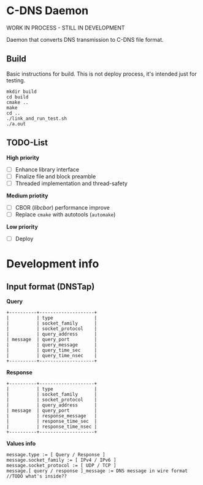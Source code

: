 # C-DNS Daemon

WORK IN PROCESS - STILL IN DEVELOPMENT

Daemon that converts DNS transmission to C-DNS file format.

## Build

Basic instructions for build. This is not deploy process, it's intended just for testing.

    mkdir build
    cd build
    cmake ..
    make
    cd ..
    ./link_and_run_test.sh
    ./a.out

## TODO-List

**High priority**

* [ ] Enhance library interface
* [ ] Finalize file and block preamble
* [ ] Threaded implementation and thread-safety

**Medium priotity**

* [ ] CBOR (*libcbor*) performance improve
* [ ] Replace `cmake` with autotools (`automake`)

**Low priority**

* [ ] Deploy

# Development info

## Input format (DNSTap)

**Query**

    +----------+--------------------+
    |          | type               |
    |          | socket_family      |
    |          | socket_protocol    |
    |          | query_address      |
    | message  | query_port         |
    |          | query_message      |
    |          | query_time_sec     |
    |          | query_time_nsec    |
    +----------+--------------------+

**Response**

    +----------+--------------------+
    |          | type               |
    |          | socket_family      |
    |          | socket_protocol    |
    |          | query_address      |
    | message  | query_port         |
    |          | response_message   |
    |          | response_time_sec  |
    |          | response_time_nsec |
    +----------+--------------------+

**Values info**

    message.type := [ Query / Response ]
    message.socket_family := [ IPv4 / IPv6 ]
    message.socket_protocol := [ UDP / TCP ]
    message.[ query / response ]_message := DNS message in wire format //TODO what's inside??

